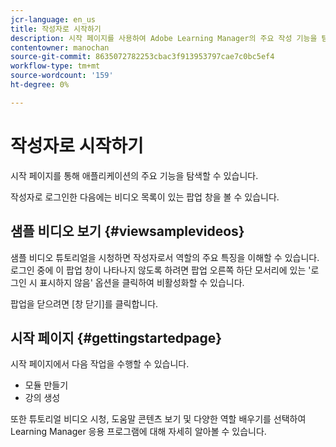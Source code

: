```yaml
---
jcr-language: en_us
title: 작성자로 시작하기
description: 시작 페이지를 사용하여 Adobe Learning Manager의 주요 작성 기능을 탐색합니다.
contentowner: manochan
source-git-commit: 8635072782253cbac3f913953797cae7c0bc5ef4
workflow-type: tm+mt
source-wordcount: '159'
ht-degree: 0%

---
```




# 작성자로 시작하기

시작 페이지를 통해 애플리케이션의 주요 기능을 탐색할 수 있습니다.

작성자로 로그인한 다음에는 비디오 목록이 있는 팝업 창을 볼 수 있습니다.

## 샘플 비디오 보기 {#viewsamplevideos}

샘플 비디오 튜토리얼을 시청하면 작성자로서 역할의 주요 특징을 이해할 수 있습니다. 로그인 중에 이 팝업 창이 나타나지 않도록 하려면 팝업 오른쪽 하단 모서리에 있는 &#39;로그인 시 표시하지 않음&#39; 옵션을 클릭하여 비활성화할 수 있습니다.

팝업을 닫으려면 [창 닫기]를 클릭합니다.

<!--![](assets/welcome-videos.png)-->

## 시작 페이지 {#gettingstartedpage}

시작 페이지에서 다음 작업을 수행할 수 있습니다.

* 모듈 만들기
* 강의 생성

또한 튜토리얼 비디오 시청, 도움말 콘텐츠 보기 및 다양한 역할 배우기를 선택하여 Learning Manager 응용 프로그램에 대해 자세히 알아볼 수 있습니다.

<!--![](assets/author-experienceprime.png)-->

